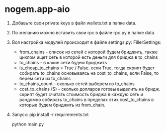 # nogem.app-aio

1. Добавьте свои private keys в файл wallets.txt в папке data.
2. По желанию можно вставить свои rpc в файле rpc.py в папке data.
3. Вся настройка модулей происходит в файле settings.py:
    FillerSettings:
    - from_chains - список из сетей с которой будем бриджить, также циклом ищет сеть в которой есть деньги для бриджа в to_chains
    - to_chains - в какие сети будем бриджить
    - is_cheap_to_chains = True / False. если True, тогда скрипт будет собирать to_chains основываясь на cost_to_chains, если False, то берем сети из to_chains
    - to_chains_count - сколько сетей выберем из to_chains
    - cost_to_chains ($) - сколько долларов готовы выделить на бридж. скрипт будет считать стоимость бриджа в каждую сеть и рандомно собирать to_chains в пределах этих cost_to_chains в которые будем бриджить из from_chain.
4. Запуск:
    pip install -r requirements.txt
    
    python main.py